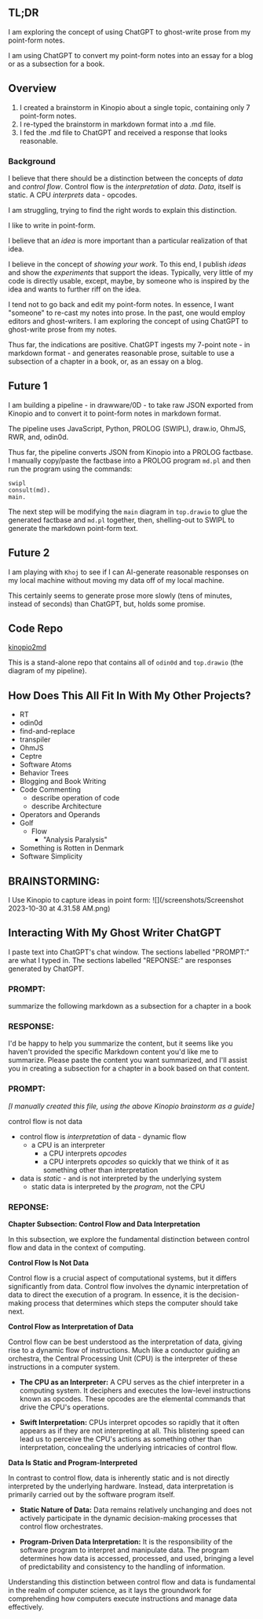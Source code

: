## TL;DR
I am exploring the concept of using ChatGPT to ghost-write prose from my point-form notes.  

I am using ChatGPT to convert my point-form notes into an essay for a blog or as a subsection for a book.
## Overview
1. I created a brainstorm in Kinopio about a single topic, containing only 7 point-form notes.
2. I re-typed the brainstorm in markdown format into a .md file.
3. I fed the .md file to ChatGPT and received a response that looks reasonable.

### Background
I believe that there should be a distinction between the concepts of *data* and *control flow*.  Control flow is the *interpretation* of *data*.  *Data*, itself is static.  A CPU *interprets* data - opcodes.

I am struggling, trying to find the right words to explain this distinction.

I like to write in point-form.  

I believe that an *idea* is more important than a particular realization of that idea.  

I believe in the concept of *showing your work*.  To this end, I publish *ideas* and show the *experiments* that support the ideas.  Typically, very little of my code is directly usable, except, maybe, by someone who is inspired by the idea and wants to further riff on the idea.

I tend not to go back and edit my point-form notes.  In essence, I want "someone" to re-cast my notes into prose.  In the past, one would employ editors and ghost-writers.  I am exploring the concept of using ChatGPT to ghost-write prose from my notes.  

Thus far, the indications are positive.  ChatGPT ingests my 7-point note - in markdown format - and generates reasonable prose, suitable to use a subsection of a chapter in a book, or, as an essay on a blog.

## Future 1
I am building a pipeline - in drawware/0D - to take raw JSON exported from Kinopio and to  convert it to point-form notes in markdown format.

The pipeline uses JavaScript, Python, PROLOG (SWIPL), draw.io, OhmJS, RWR, and, odin0d.

Thus far, the pipeline converts JSON from Kinopio into a PROLOG factbase.  I manually copy/paste the factbase into a PROLOG program `md.pl` and then run the program using the commands:
```
swipl
consult(md).
main.
```

The next step will be modifying the `main` diagram in `top.drawio` to glue the generated factbase and `md.pl` together, then, shelling-out to SWIPL to generate the markdown point-form text.

## Future 2
I am playing with `Khoj` to see if I can AI-generate reasonable responses on my local machine without moving my data off of my local machine.

This certainly seems to generate prose more slowly (tens of minutes, instead of seconds) than ChatGPT, but, holds some promise.
## Code Repo

[kinopio2md](https://github.com/guitarvydas/kinopio2md)

This is a stand-alone repo that contains all of `odin0d` and `top.drawio` (the diagram of my pipeline).

## How Does This All Fit In With My Other Projects?
- RT
- odin0d
- find-and-replace
- transpiler
- OhmJS
- Ceptre
- Software Atoms
- Behavior Trees
- Blogging and Book Writing
- Code Commenting
	- describe operation of code
	- describe Architecture
- Operators and Operands
- Golf
	- Flow
		- "Analysis Paralysis"
- Something is Rotten in Denmark
- Software Simplicity
## BRAINSTORMING:
I Use Kinopio to capture ideas in point form:
![](/screenshots/Screenshot 2023-10-30 at 4.31.58 AM.png)

## Interacting With My Ghost Writer ChatGPT 

I paste text into ChatGPT's chat window.  The sections labelled "PROMPT:" are what I typed in.  The sections labelled "REPONSE:" are responses generated by ChatGPT.
### PROMPT: 
summarize the following markdown as a subsection for a chapter in a book

### RESPONSE: 

I'd be happy to help you summarize the content, but it seems like you haven't provided the specific Markdown content you'd like me to summarize. Please paste the content you want summarized, and I'll assist you in creating a subsection for a chapter in a book based on that content.

### PROMPT:
*[I manually created this file, using the above Kinopio brainstorm as a guide]*

control flow is not data
- control flow is _interpretation_ of data - dynamic flow
    - a CPU is an interpreter
        - a CPU interprets _opcodes_
        - a CPU interprets _opcodes_ so quickly that we think of it as something other than interpretation
- data is _static_ - and is not interpreted by the underlying system
    - static data is interpreted by the _program_, not the CPU

### REPONSE:
**Chapter Subsection: Control Flow and Data Interpretation**

In this subsection, we explore the fundamental distinction between control flow and data in the context of computing. 

**Control Flow Is Not Data**

Control flow is a crucial aspect of computational systems, but it differs significantly from data. Control flow involves the dynamic interpretation of data to direct the execution of a program. In essence, it is the decision-making process that determines which steps the computer should take next.

**Control Flow as Interpretation of Data**

Control flow can be best understood as the interpretation of data, giving rise to a dynamic flow of instructions. Much like a conductor guiding an orchestra, the Central Processing Unit (CPU) is the interpreter of these instructions in a computer system.

- **The CPU as an Interpreter:** A CPU serves as the chief interpreter in a computing system. It deciphers and executes the low-level instructions known as opcodes. These opcodes are the elemental commands that drive the CPU's operations.

- **Swift Interpretation:** CPUs interpret opcodes so rapidly that it often appears as if they are not interpreting at all. This blistering speed can lead us to perceive the CPU's actions as something other than interpretation, concealing the underlying intricacies of control flow.

**Data Is Static and Program-Interpreted**

In contrast to control flow, data is inherently static and is not directly interpreted by the underlying hardware. Instead, data interpretation is primarily carried out by the software program itself.

- **Static Nature of Data:** Data remains relatively unchanging and does not actively participate in the dynamic decision-making processes that control flow orchestrates.

- **Program-Driven Data Interpretation:** It is the responsibility of the software program to interpret and manipulate data. The program determines how data is accessed, processed, and used, bringing a level of predictability and consistency to the handling of information.

Understanding this distinction between control flow and data is fundamental in the realm of computer science, as it lays the groundwork for comprehending how computers execute instructions and manage data effectively.
